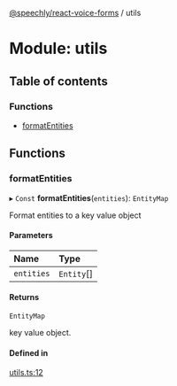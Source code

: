 [@speechly/react-voice-forms](../README.md) / utils

# Module: utils

## Table of contents

### Functions

- [formatEntities](utils.md#formatentities)

## Functions

### formatEntities

▸ `Const` **formatEntities**(`entities`): `EntityMap`

Format entities to a key value object

#### Parameters

| Name | Type |
| :------ | :------ |
| `entities` | `Entity`[] |

#### Returns

`EntityMap`

key value object.

#### Defined in

[utils.ts:12](https://github.com/speechly/speechly-demos/blob/7b0cf0e/libraries/react-voice-forms/src/utils.ts#L12)
